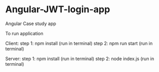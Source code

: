 # Angular-JWT-login-app
Angular Case study app

To run application

Client:
 step 1: npm install (run in terminal)
 step 2: npm run start (run in terminal)
 
Server:
 step 1: npm install (run in terminal)
 step 2: node index.js (run in terminal)
